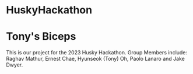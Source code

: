 # HuskyHackathon
<h1>Tony's Biceps</h1>
This is our project for the 2023 Husky Hackathon. Group Members include: Raghav Mathur, Ernest Chae, Hyunseok (Tony) Oh, Paolo Lanaro and Jake Dwyer. </br>

